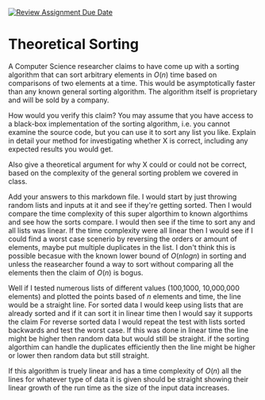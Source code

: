 [![Review Assignment Due Date](https://classroom.github.com/assets/deadline-readme-button-24ddc0f5d75046c5622901739e7c5dd533143b0c8e959d652212380cedb1ea36.svg)](https://classroom.github.com/a/9YUeXH71)
# Theoretical Sorting

A Computer Science researcher claims to have come up with a sorting algorithm
that can sort arbitrary elements in $O(n)$ time based on comparisons of two
elements at a time. This would be asymptotically faster than any known general
sorting algorithm. The algorithm itself is proprietary and will be sold by a
company.

How would you verify this claim? You may assume that you have access to a
black-box implementation of the sorting algorithm, i.e. you cannot examine the
source code, but you can use it to sort any list you like. Explain in detail
your method for investigating whether X is correct, including any expected
results you would get.

Also give a theoretical argument for why X could or could not be correct, based
on the complexity of the general sorting problem we covered in class.

Add your answers to this markdown file.
I would start by just throwing random lists and inputs at it and see if they're getting sorted. Then I would compare the time complexity of this super algorthim to known algorthims and see how the sorts compare. I would then see if the time to sort any and all lists was linear. If the time complexity were all linear then I would see if I could find a worst case scenerio by reversing the orders or amount of elements, maybe put multiple duplicates in the list. 
I don't think this is possible becasue with the known lower bound of $O(nlogn)$ in sorting and unless the reasearcher found a way to sort without comparing all the elements then the claim of $O(n)$ is bogus.

Well if I tested numerous lists of different values (100,1000, 10,000,000 elements) and plotted the points based of $n$ elements and time, the line would be a straight line.
For sorted data I would keep using lists that are already sorted and if it can sort it in linear time then I would say it supports the claim
For reverse sorted data I would repeat the test with lists sorted backwards and test the worst case. If this was done in linear time the line might be higher then random data but would still be straight.
if the sorting algorthim can handle the duplicates efficiently then the line might be higher or lower then random data but still straight.

If this algorithm is truely linear and has a time complexity of $O(n)$ all the lines for whatever type of data it is given should be straight showing their linear growth of the run time as the size of the input data increases.
